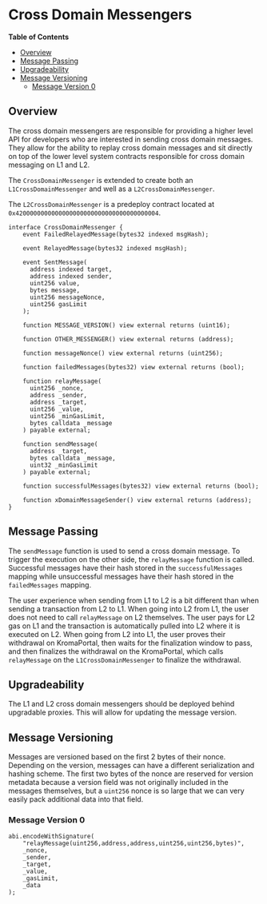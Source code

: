 # Cross Domain Messengers

<!-- START doctoc generated TOC please keep comment here to allow auto update -->
<!-- DON'T EDIT THIS SECTION, INSTEAD RE-RUN doctoc TO UPDATE -->
**Table of Contents**

- [Overview](#overview)
- [Message Passing](#message-passing)
- [Upgradeability](#upgradeability)
- [Message Versioning](#message-versioning)
  - [Message Version 0](#message-version-0)

<!-- END doctoc generated TOC please keep comment here to allow auto update -->

## Overview

The cross domain messengers are responsible for providing a higher level API for
developers who are interested in sending cross domain messages. They allow for
the ability to replay cross domain messages and sit directly on top of the lower
level system contracts responsible for cross domain messaging on L1 and L2.

The `CrossDomainMessenger` is extended to create both an
`L1CrossDomainMessenger` and well as a `L2CrossDomainMessenger`.

The `L2CrossDomainMessenger` is a predeploy contract located at
`0x4200000000000000000000000000000000000004`.

```solidity
interface CrossDomainMessenger {
    event FailedRelayedMessage(bytes32 indexed msgHash);

    event RelayedMessage(bytes32 indexed msgHash);

    event SentMessage(
      address indexed target,
      address indexed sender,
      uint256 value,
      bytes message,
      uint256 messageNonce,
      uint256 gasLimit
    );

    function MESSAGE_VERSION() view external returns (uint16);

    function OTHER_MESSENGER() view external returns (address);

    function messageNonce() view external returns (uint256);

    function failedMessages(bytes32) view external returns (bool);

    function relayMessage(
      uint256 _nonce,
      address _sender,
      address _target,
      uint256 _value,
      uint256 _minGasLimit,
      bytes calldata _message
    ) payable external;

    function sendMessage(
      address _target,
      bytes calldata _message,
      uint32 _minGasLimit
    ) payable external;

    function successfulMessages(bytes32) view external returns (bool);

    function xDomainMessageSender() view external returns (address);
}
```

## Message Passing

The `sendMessage` function is used to send a cross domain message. To trigger
the execution on the other side, the `relayMessage` function is called.
Successful messages have their hash stored in the `successfulMessages` mapping
while unsuccessful messages have their hash stored in the `failedMessages`
mapping.

The user experience when sending from L1 to L2 is a bit different than when
sending a transaction from L2 to L1. When going into L2 from L1, the user does
not need to call `relayMessage` on L2 themselves. The user pays for L2 gas on L1
and the transaction is automatically pulled into L2 where it is executed on L2.
When going from L2 into L1, the user proves their withdrawal on KromaPortal,
then waits for the finalization window to pass, and then finalizes the withdrawal
on the KromaPortal, which calls `relayMessage` on the
`L1CrossDomainMessenger` to finalize the withdrawal.

## Upgradeability

The L1 and L2 cross domain messengers should be deployed behind upgradable
proxies. This will allow for updating the message version.

## Message Versioning

Messages are versioned based on the first 2 bytes of their nonce. Depending on
the version, messages can have a different serialization and hashing scheme.
The first two bytes of the nonce are reserved for version metadata because
a version field was not originally included in the messages themselves, but
a `uint256` nonce is so large that we can very easily pack additional data
into that field.

### Message Version 0

```solidity
abi.encodeWithSignature(
    "relayMessage(uint256,address,address,uint256,uint256,bytes)",
    _nonce,
    _sender,
    _target,
    _value,
    _gasLimit,
    _data
);
```

